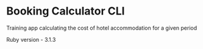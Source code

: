 # Booking Calculator CLI

Training app calculating the cost of hotel accommodation for a given period

Ruby version - 3.1.3

